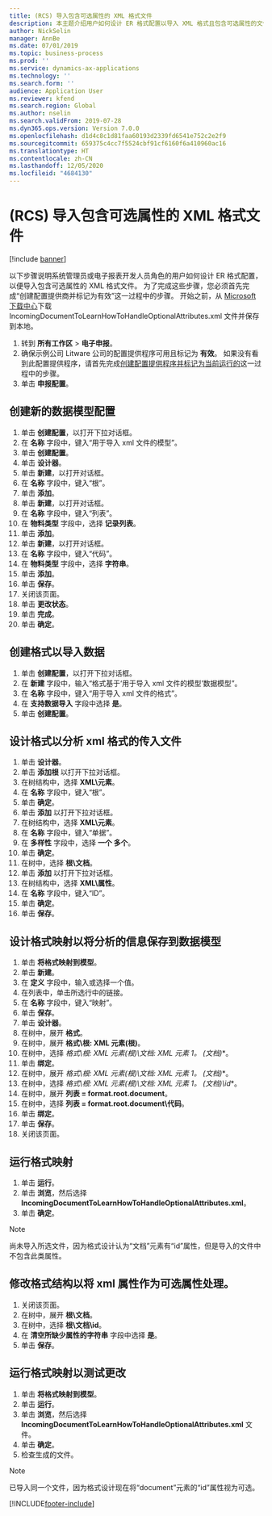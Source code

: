 ```yaml
---
title: (RCS) 导入包含可选属性的 XML 格式文件
description: 本主题介绍用户如何设计 ER 格式配置以导入 XML 格式且包含可选属性的文件。
author: NickSelin
manager: AnnBe
ms.date: 07/01/2019
ms.topic: business-process
ms.prod: ''
ms.service: dynamics-ax-applications
ms.technology: ''
ms.search.form: ''
audience: Application User
ms.reviewer: kfend
ms.search.region: Global
ms.author: nselin
ms.search.validFrom: 2019-07-28
ms.dyn365.ops.version: Version 7.0.0
ms.openlocfilehash: d1d4c8c1d81faa60193d2339fd6541e752c2e2f9
ms.sourcegitcommit: 659375c4cc7f5524cbf91cf6160f6a410960ac16
ms.translationtype: HT
ms.contentlocale: zh-CN
ms.lasthandoff: 12/05/2020
ms.locfileid: "4684130"
---
```

# <a name="rcs-import-files-in-xml-format-with-optional-attributes"></a>(RCS) 导入包含可选属性的 XML 格式文件

[!include [banner](../../includes/banner.md)]

以下步骤说明系统管理员或电子报表开发人员角色的用户如何设计 ER 格式配置，以便导入包含可选属性的 XML 格式文件。 为了完成这些步骤，您必须首先完成“创建配置提供商并标记为有效”这一过程中的步骤。 开始之前，从 [Microsoft 下载中心](https://go.microsoft.com/fwlink/?linkid=874684)下载 IncomingDocumentToLearnHowToHandleOptionalAttributes.xml 文件并保存到本地。

1.    转到 **所有工作区** > **电子申报**。
2.    确保示例公司 Litware 公司的配置提供程序可用且标记为 **有效**。 如果没有看到此配置提供程序，请首先完成[创建配置提供程序并标记为当前运行的](er-configuration-provider-mark-it-active-2016-11.md)这一过程中的步骤。
3.    单击 **申报配置**。

## <a name="create-a-new-data-model-configuration"></a>创建新的数据模型配置
1.    单击 **创建配置**，以打开下拉对话框。
2.    在 **名称** 字段中，键入“用于导入 xml 文件的模型”。
3.    单击 **创建配置**。
4.    单击 **设计器**。
5.    单击 **新建**，以打开对话框。
6.    在 **名称** 字段中，键入“根”。
7.    单击 **添加**。
8.    单击 **新建**，以打开对话框。
9.    在 **名称** 字段中，键入“列表”。
10.    在 **物料类型** 字段中，选择 **记录列表**。
11.    单击 **添加**。
12.    单击 **新建**，以打开对话框。
13.    在 **名称** 字段中，键入“代码”。
14.    在 **物料类型** 字段中，选择 **字符串**。
15.    单击 **添加**。
16.    单击 **保存**。
17.    关闭该页面。
18.    单击 **更改状态**。
19.    单击 **完成**。
20.    单击 **确定**。

## <a name="create-a-format-for-data-import"></a>创建格式以导入数据
1.    单击 **创建配置**，以打开下拉对话框。
2.    在 **新建** 字段中，输入“格式基于‘用于导入 xml 文件的模型’数据模型”。
3.    在 **名称** 字段中，键入“用于导入 xml 文件的格式”。
4.    在 **支持数据导入** 字段中选择 **是**。
5.    单击 **创建配置**。

## <a name="design-a-format-to-parse-incoming-file-in-xml-format"></a>设计格式以分析 xml 格式的传入文件
1.    单击 **设计器**。
2.    单击 **添加根** 以打开下拉对话框。
3.    在树结构中，选择 **XML\元素**。
4.    在 **名称** 字段中，键入“根”。
5.    单击 **确定**。
6.    单击 **添加** 以打开下拉对话框。
7.    在树结构中，选择 **XML\元素**。
8.    在 **名称** 字段中，键入“单据”。
9.    在 **多样性** 字段中，选择 **一个 多个**。
10.    单击 **确定**。
11.    在树中，选择 **根\文档**。
12.    单击 **添加** 以打开下拉对话框。
13.    在树结构中，选择 **XML\属性**。
14.    在 **名称** 字段中，键入“ID”。
15.    单击 **确定**。
16.    单击 **保存**。

## <a name="design-a-format-mapping-to-save-parsed-information-to-data-model"></a>设计格式映射以将分析的信息保存到数据模型
1. 单击 **将格式映射到模型**。
2. 单击 **新建**。
3. 在 **定义** 字段中，输入或选择一个值。
4. 在列表中，单击所选行中的链接。
5. 在 **名称** 字段中，键入“映射”。
6. 单击 **保存**。
7. 单击 **设计器**。
8. 在树中，展开 **格式**。
9. 在树中，展开 **格式\根: XML 元素(根)**。
10.    在树中，选择 **格式\根: XML 元素(根)\文档: XML 元素 1*。 (文档)**。
11.    单击 **绑定**。
12.    在树中，展开 **格式\根: XML 元素(根)\文档: XML 元素 1*。 (文档)**。
13.    在树中，选择 **格式\根: XML 元素(根)\文档: XML 元素 1*。 (文档)\id**。
14.    在树中，展开 **列表 = format.root.document**。
15.    在树中，选择 **列表 = format.root.document\代码**。
16.    单击 **绑定**。
17.    单击 **保存**。
18.    关闭该页面。
 
## <a name="run-format-mapping"></a>运行格式映射
1. 单击 **运行**。
2. 单击 **浏览**，然后选择 **IncomingDocumentToLearnHowToHandleOptionalAttributes.xml**。
3. 单击 **确定**。

> [!NOTE]
> 尚未导入所选文件，因为格式设计认为“文档”元素有“id”属性，但是导入的文件中不包含此类属性。

## <a name="modify-format-structure-to-handle-xml-attribute-as-optional"></a>修改格式结构以将 xml 属性作为可选属性处理。
1. 关闭该页面。
2. 在树中，展开 **根\文档**。
3. 在树中，选择 **根\文档\id**。
4. 在 **清空所缺少属性的字符串** 字段中选择 **是**。
5. 单击 **保存**。
 
## <a name="run-format-mapping-to-test-changes"></a>运行格式映射以测试更改
1. 单击 **将格式映射到模型**。
2. 单击 **运行**。
3. 单击 **浏览**，然后选择 **IncomingDocumentToLearnHowToHandleOptionalAttributes.xml** 文件。
4. 单击 **确定**。
5. 检查生成的文件。 

> [!NOTE]
> 已导入同一个文件，因为格式设计现在将“document”元素的“id”属性视为可选。


[!INCLUDE[footer-include](../../../../includes/footer-banner.md)]